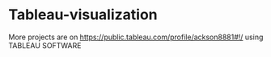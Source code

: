 # Tableau-visualization
More projects are on https://public.tableau.com/profile/ackson8881#!/ using TABLEAU SOFTWARE
